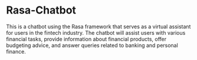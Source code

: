 # Rasa-Chatbot
This is a chatbot using the Rasa framework that serves as a virtual assistant for users in the fintech industry. The chatbot will assist users with various financial tasks, provide information about financial products, offer budgeting advice, and answer queries related to banking and personal finance.
